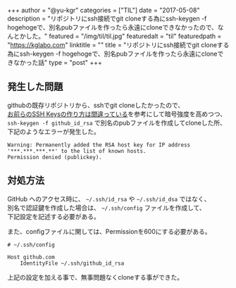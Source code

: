 +++
author = "@yu-kgr"
categories = ["TIL"]
date = "2017-05-08"
description = "リポジトリにssh接続でgit cloneする為にssh-keygen -f hogehogeで、別名pubファイルを作ったら永遠にcloneできなかったので、なんとかした。"
featured = "/img/til/til.jpg"
featuredalt = "til"
featuredpath = "https://kglabo.com"
linktitle = ""
title = "リポジトリにssh接続でgit cloneする為にssh-keygen -f hogehogeで、別名pubファイルを作ったら永遠にcloneできなかった話"
type = "post"
+++

## 発生した問題

githubの既存リポジトリから、sshでgit cloneしたかったので、  
[お前らのSSH Keysの作り方は間違っている](http://qiita.com/suthio/items/2760e4cff0e185fe2db9)を参考にして暗号強度を高めつつ、  
`ssh-keygen -f github_id_rsa` で別名のpubファイルを作成してcloneした所、  
下記のようなエラーが発生した。  

```
Warning: Permanently added the RSA host key for IP address '***.***.***.**' to the list of known hosts.
Permission denied (publickey).
```

## 対処方法

GitHub へのアクセス時に、 `~/.ssh/id_rsa` や `~/.ssh/id_dsa` ではなく、  
別名で認証鍵を作成した場合は、 `~/.ssh/config` ファイルを作成して、  
下記設定を記述する必要がある。

また、configファイルに関しては、Permissionを600にする必要がある。


```
# ~/.ssh/config

Host github.com
    IdentityFile ~/.ssh/github_id_rsa
```

上記の設定を加える事で、無事問題なくcloneする事ができた。
